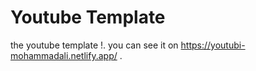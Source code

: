 # Youtube Template

the youtube template !. you can see it on https://youtubi-mohammadali.netlify.app/ .
